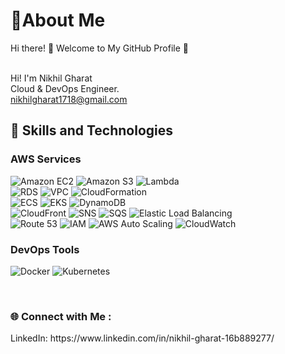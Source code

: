 <h1>💫About Me</h1>
Hi there! 👋 Welcome to My GitHub Profile 💫

<br>Hi! I'm Nikhil Gharat<br>
         Cloud & DevOps Engineer.<br>
         nikhilgharat1718@gmail.com
<br>
<h2><b>🚀 Skills and Technologies </b></h2>
  
### **AWS Services**
![Amazon EC2](https://img.shields.io/badge/EC2-%23FF9900.svg?style=plastic&logo=amazon-aws&logoColor=white) ![Amazon S3](https://img.shields.io/badge/S3-%23FF9900.svg?style=plastic&logo=amazon-s3&logoColor=white) ![Lambda](https://img.shields.io/badge/Lambda-%23FF9900.svg?style=plastic&logo=aws-lambda&logoColor=white) <br>![RDS](https://img.shields.io/badge/RDS-%23FF9900.svg?style=plastic&logo=amazon-rds&logoColor=white) ![VPC](https://img.shields.io/badge/VPC-%23FF9900.svg?style=plastic&logo=amazon-vpc&logoColor=white) ![CloudFormation](https://img.shields.io/badge/CloudFormation-%23FF9900.svg?style=plastic&logo=amazon-aws&logoColor=white)<br> ![ECS](https://img.shields.io/badge/ECS-%23FF9900.svg?style=plastic&logo=amazon-ecs&logoColor=white) ![EKS](https://img.shields.io/badge/EKS-%23FF9900.svg?style=plastic&logo=amazon-eks&logoColor=white) ![DynamoDB](https://img.shields.io/badge/DynamoDB-%230A74DA.svg?style=plastic&logo=amazon-dynamodb&logoColor=white)<br> ![CloudFront](https://img.shields.io/badge/CloudFront-%23FF9900.svg?style=plastic&logo=amazon-cloudfront&logoColor=white) ![SNS](https://img.shields.io/badge/SNS-%23FF9900.svg?style=plastic&logo=amazon-sns&logoColor=white) ![SQS](https://img.shields.io/badge/SQS-%23FF9900.svg?style=plastic&logo=amazon-sqs&logoColor=white) ![Elastic Load Balancing](https://img.shields.io/badge/ELB-%23FF9900.svg?style=plastic&logo=amazon-elb&logoColor=white)<br> ![Route 53](https://img.shields.io/badge/Route_53-%23FF9900.svg?style=plastic&logo=amazon-route53&logoColor=white) ![IAM](https://img.shields.io/badge/IAM-%23FF9900.svg?style=plastic&logo=amazon-iam&logoColor=white) ![AWS Auto Scaling](https://img.shields.io/badge/Auto_Scaling-%23FF9900.svg?style=plastic&logo=amazon-autoscaling&logoColor=white) ![CloudWatch](https://img.shields.io/badge/CloudWatch-%23FF9900.svg?style=plastic&logo=amazon-aws&logoColor=white)

### **DevOps Tools**
![Docker](https://img.shields.io/badge/Docker-%230db7ed.svg?style=plastic&logo=docker&logoColor=white) ![Kubernetes](https://img.shields.io/badge/Kubernetes-%23326ce5.svg?style=plastic&logo=kubernetes&logoColor=white)<!-- ![Jenkins](https://img.shields.io/badge/Jenkins-%23D24939.svg?style=plastic&logo=jenkins&logoColor=white) ![Git](https://img.shields.io/badge/Git-%23F05033.svg?style=plastic&logo=git&logoColor=white) ![Terraform](https://img.shields.io/badge/Terraform-%235835CC.svg?style=plastic&logo=terraform&logoColor=white) ![Ansible](https://img.shields.io/badge/Ansible-%23EE0000.svg?style=plastic&logo=ansible&logoColor=white) ![Prometheus](https://img.shields.io/badge/Prometheus-%23E6522C.svg?style=plastic&logo=prometheus&logoColor=white) ![Grafana](https://img.shields.io/badge/Grafana-%23F46800.svg?style=plastic&logo=grafana&logoColor=white) ![GitHub Actions](https://img.shields.io/badge/GitHub_Actions-%232671E5.svg?style=plastic&logo=githubactions&logoColor=white) ![CircleCI](https://img.shields.io/badge/CircleCI-%2332A92F.svg?style=plastic&logo=circleci&logoColor=white) ![New Relic](https://img.shields.io/badge/New_Relic-%2300CEFF.svg?style=plastic&logo=new-relic&logoColor=white) ![Datadog](https://img.shields.io/badge/Datadog-%2347A4E3.svg?style=plastic&logo=datadog&logoColor=white) ![SonarQube](https://img.shields.io/badge/SonarQube-%234E9BCD.svg?style=plastic&logo=sonarqube&logoColor=white) ![Apache Maven](https://img.shields.io/badge/Maven-%23C71A36.svg?style=plastic&logo=apache-maven&logoColor=white) ![Nagios](https://img.shields.io/badge/Nagios-%23000000.svg?style=plastic&logo=nagios&logoColor=white) -->

<br>

<h3>🌐 Connect with Me :</h3>
LinkedIn: https://www.linkedin.com/in/nikhil-gharat-16b889277/ <br>
